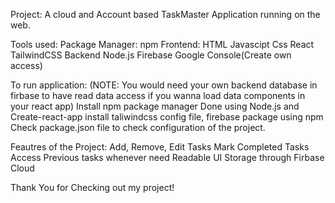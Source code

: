 Project: A cloud and Account based TaskMaster Application running on the web.

Tools used:
Package Manager: npm
Frontend:
  HTML
  Javascipt
  Css
  React
  TailwindCSS
 Backend
  Node.js
  Firebase Google Console(Create own access)
 
 To run application:
  (NOTE: You would need your own backend database in firbase to have read data access if you wanna load data components in your react app)
  Install npm package manager
  Done using Node.js and Create-react-app
  install taliwindcss config file, firebase package using npm
  Check package.json file to check configuration of the project.
  
Feautres of the Project:
  Add, Remove, Edit Tasks
  Mark Completed Tasks
  Access Previous tasks whenever need
  Readable UI
  Storage through Firbase Cloud
 

Thank You for Checking out my project!

  
